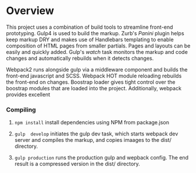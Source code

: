 # Overview
This project uses a combination of build tools to streamline front-end prototyping. Gulp4 is used to build the markup. Zurb's _Panini_ plugin helps keep markup DRY and makes use of Handlebars templating to enable composition of HTML pages from smaller partials. Pages and layouts can be easily and quickly added. Gulp's _watch_ task monitors the markup and code changes and automatically rebuilds when it detects changes.

Webpack2 runs alongside gulp via a middleware component and builds the front-end javascript and SCSS. Webpack HOT module reloading rebuilds the front-end on changes. Boostrap loader gives tight control over the boostrap modules that are loaded into the project. Additionally, webpack provides excellent  

### Compiling
1. `npm install` install dependencies using NPM from package.json

2. `gulp  develop` initiates the gulp dev task, which starts webpack dev server and compiles the markup, and copies imaages to the dist/ directory.

3. `gulp production` runs the production gulp and wepback config. The end result is a compressed version in the dist/ directory.
